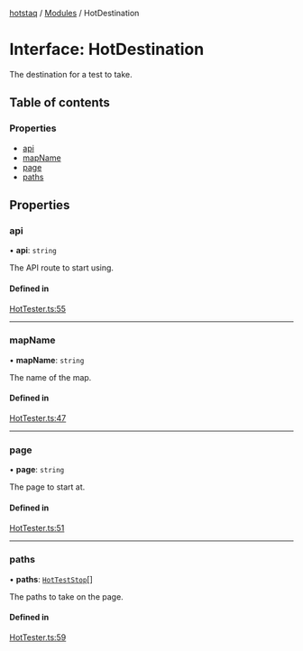 [hotstaq](../README.md) / [Modules](../modules.md) / HotDestination

# Interface: HotDestination

The destination for a test to take.

## Table of contents

### Properties

- [api](HotDestination.md#api)
- [mapName](HotDestination.md#mapname)
- [page](HotDestination.md#page)
- [paths](HotDestination.md#paths)

## Properties

### api

• **api**: `string`

The API route to start using.

#### Defined in

[HotTester.ts:55](https://github.com/OurFreeLight/HotStaq/blob/a27c8f4/src/HotTester.ts#L55)

___

### mapName

• **mapName**: `string`

The name of the map.

#### Defined in

[HotTester.ts:47](https://github.com/OurFreeLight/HotStaq/blob/a27c8f4/src/HotTester.ts#L47)

___

### page

• **page**: `string`

The page to start at.

#### Defined in

[HotTester.ts:51](https://github.com/OurFreeLight/HotStaq/blob/a27c8f4/src/HotTester.ts#L51)

___

### paths

• **paths**: [`HotTestStop`](HotTestStop.md)[]

The paths to take on the page.

#### Defined in

[HotTester.ts:59](https://github.com/OurFreeLight/HotStaq/blob/a27c8f4/src/HotTester.ts#L59)

